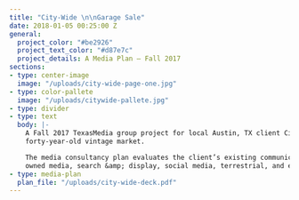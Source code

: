 ```yaml
---
title: "City-Wide \n\nGarage Sale"
date: 2018-01-05 00:25:00 Z
general:
  project_color: "#be2926"
  project_text_color: "#d87e7c"
  project_details: A Media Plan – Fall 2017
sections:
- type: center-image
  image: "/uploads/city-wide-page-one.jpg"
- type: color-pallete
  image: "/uploads/citywide-pallete.jpg"
- type: divider  
- type: text
  body: |-
    A Fall 2017 TexasMedia group project for local Austin, TX client City-Wide Garage Sale, a
    forty-year-old vintage market.

    The media consultancy plan evaluates the client’s existing communication efforts and proposes
    owned media, search &amp; display, social media, terrestrial, and eCommerce recommendations.
- type: media-plan
  plan_file: "/uploads/city-wide-deck.pdf"
---
```


